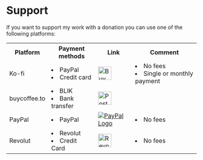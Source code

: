 # Support

If you want to support my work with a donation you can use one of the following platforms:

<table>
  <tr>
    <th>Platform</th>
    <th>Payment methods</th>
    <th>Link</th>
    <th>Comment</th>
  </tr>
  <tr>
    <td>Ko-fi</td>
    <td>
      <li>PayPal</li>
      <li>Credit card</li>
    </td>
    <td>
      <a href='https://ko-fi.com/piotrmachowski' target='_blank'><img height='35px' src='https://az743702.vo.msecnd.net/cdn/kofi3.png?v=0' border='0' alt='Buy Me a Coffee at ko-fi.com' /></a>
    </td>
    <td>
      <li>No fees</li>
      <li>Single or monthly payment</li>
    </td>
  </tr>
  <tr>
    <td>buycoffee.to</td>
    <td>
      <li>BLIK</li>
      <li>Bank transfer</li>
    </td>
    <td>
      <a href="https://buycoffee.to/piotrmachowski" target="_blank"><img src="https://buycoffee.to/btn/buycoffeeto-btn-primary.svg" height="35px" alt="Postaw mi kawę na buycoffee.to"></a>
    </td>
    <td></td>
  </tr>
  <tr>
    <td>PayPal</td>
    <td>
      <li>PayPal</li>
    </td>
    <td>
      <a href="https://paypal.me/PiMachowski" target="_blank"><img src="https://www.paypalobjects.com/webstatic/mktg/logo/pp_cc_mark_37x23.jpg" border="0" alt="PayPal Logo" height="35px" style="height: auto !important;width: auto !important;"></a>
    </td>
    <td>
      <li>No fees</li>
    </td>
  </tr>
  <tr>
    <td>Revolut</td>
    <td>
      <li>Revolut</li>
      <li>Credit Card</li>
    </td>
    <td>
      <a href="https://revolut.me/314ma" target="_blank"><img src="https://www.revolut.com/favicon/android-chrome-192x192.png" height="35px" alt="Revolut"></a>
    </td>
    <td>
      <li>No fees</li>
    </td>
  </tr>
</table>
